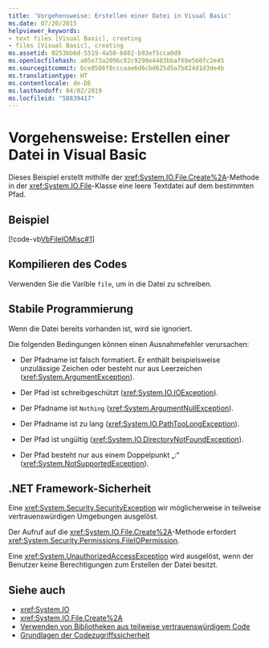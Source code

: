 ```yaml
---
title: 'Vorgehensweise: Erstellen einer Datei in Visual Basic'
ms.date: 07/20/2015
helpviewer_keywords:
- text files [Visual Basic], creating
- files [Visual Basic], creating
ms.assetid: 0253bb6d-5519-4a50-b882-b93ef5cca0d9
ms.openlocfilehash: a05e73a2096c82c9299e4483bbaf69e560fc2e45
ms.sourcegitcommit: bce0586f0cccaae6d6cbd625d5a7b824d1d3de4b
ms.translationtype: HT
ms.contentlocale: de-DE
ms.lasthandoff: 04/02/2019
ms.locfileid: "58839417"
---
```

# <a name="how-to-create-a-file-in-visual-basic"></a>Vorgehensweise: Erstellen einer Datei in Visual Basic
Dieses Beispiel erstellt mithilfe der <xref:System.IO.File.Create%2A>-Methode in der <xref:System.IO.File>-Klasse eine leere Textdatei auf dem bestimmten Pfad.  
  
## <a name="example"></a>Beispiel  
 [!code-vb[VbFileIOMisc#1](~/samples/snippets/visualbasic/VS_Snippets_VBCSharp/VbFileIOMisc/VB/class2.vb#1)]  
  
## <a name="compiling-the-code"></a>Kompilieren des Codes  
 Verwenden Sie die Varible `file`, um in die Datei zu schreiben.  
  
## <a name="robust-programming"></a>Stabile Programmierung  
 Wenn die Datei bereits vorhanden ist, wird sie ignoriert.  
  
 Die folgenden Bedingungen können einen Ausnahmefehler verursachen:  
  
-   Der Pfadname ist falsch formatiert. Er enthält beispielsweise unzulässige Zeichen oder besteht nur aus Leerzeichen (<xref:System.ArgumentException>).  
  
-   Der Pfad ist schreibgeschützt (<xref:System.IO.IOException>).  
  
-   Der Pfadname ist `Nothing` (<xref:System.ArgumentNullException>).  
  
-   Der Pfadname ist zu lang (<xref:System.IO.PathTooLongException>).  
  
-   Der Pfad ist ungültig (<xref:System.IO.DirectoryNotFoundException>).  
  
-   Der Pfad besteht nur aus einem Doppelpunkt „:“ (<xref:System.NotSupportedException>).  
  
## <a name="net-framework-security"></a>.NET Framework-Sicherheit  
 Eine <xref:System.Security.SecurityException> wir möglicherweise in teilweise vertrauenswürdigen Umgebungen ausgelöst.  
  
 Der Aufruf auf die <xref:System.IO.File.Create%2A>-Methode erfordert <xref:System.Security.Permissions.FileIOPermission>.  
  
 Eine <xref:System.UnauthorizedAccessException> wird ausgelöst, wenn der Benutzer keine Berechtigungen zum Erstellen der Datei besitzt.  
  
## <a name="see-also"></a>Siehe auch

- <xref:System.IO>
- <xref:System.IO.File.Create%2A>
- [Verwenden von Bibliotheken aus teilweise vertrauenswürdigem Code](../../../../framework/misc/using-libraries-from-partially-trusted-code.md)
- [Grundlagen der Codezugriffssicherheit](../../../../framework/misc/code-access-security-basics.md)
